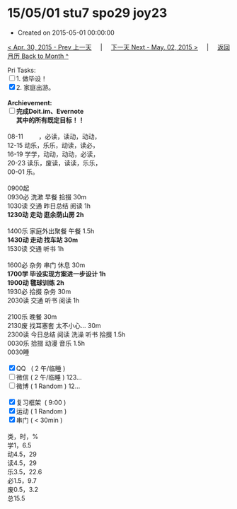 # 15/05/01 stu7 spo29 joy23

- Created on 2015-05-01 00:00:00

[< Apr. 30, 2015 - Prev 上一天](/lifelogs/2015/04/d30.md) &nbsp; &nbsp; | &nbsp; &nbsp; [下一天 Next - May. 02, 2015 >](/lifelogs/2015/05/d02.md) &nbsp; &nbsp; |  &nbsp; &nbsp; [返回月历 Back to Month ^](/lifelogs/2015/05/index.md)
<br/><div>Pri Tasks:</div>    <div><input type="checkbox" />1. 做毕设！</div>    <div><input type="checkbox" checked="true" />2. 家庭出游。</div>    <div><br/></div>    <div><strong>Archievement:</strong></div>    <div><strong><input type="checkbox" /></strong><strong>完成Doit.im、</strong><strong>Evernote</strong></div>    <div><strong>      其中的</strong><strong>所有</strong><strong>既定目标！！</strong></div>    <div><br/></div>    <div>08-11         ，必读，读动，动动，</div>    <div>12-15 动乐，乐乐，动读，读必，</div>    <div>16-19 学学，动动，动动，必读，</div>    <div>20-23 读乐，废读，读读，乐乐，</div><div>00-01 乐。</div>    <div><br/></div>    <div>0900起</div>    <div>0930必 洗漱 早餐 拾掇 30m</div>    <div>1030读 交通 昨日总结 阅读 1h</div>    <div><strong>1230动 走动 逛余荫山房 2h</strong></div>    <div><br/></div>    <div>1400乐 家庭外出聚餐 午餐 1.5h</div>    <div><strong>1430动 走动 找车站 30m</strong></div>    <div>1530读 交通 听书 1h</div>    <div><br/></div>    <div>1600必 杂务 串门 休息 30m</div>    <div><strong>1700学 毕设实现方案进一步设计 1h</strong></div>    <div><strong>1900动 毽球训练 2h</strong></div>    <div>1930必 拾掇 杂务 30m</div>    <div>2030读 交通 听书 阅读 1h</div>    <div><br/></div>    <div>2100乐 晚餐 30m</div>    <div>2130废 找耳塞套 太不小心… 30m</div>    <div>2300读 今日总结 阅读 洗澡 听书 拾掇 1.5h</div>    <div>0030乐 拾掇 动漫 音乐 1.5h</div>    <div>0030睡</div>    <div><br/></div>    <div><input type="checkbox" checked="true" />QQ   ( 2 午/临睡 )</div>    <div><input type="checkbox" />微信 ( 2 午/临睡 ) 123…</div>    <div><input type="checkbox" />微博 ( 1 Random ) 12…</div>    <div><br/></div>    <div><input type="checkbox" checked="true" />复习框架  ( 9:00 )</div>    <div><input type="checkbox" checked="true" />运动 ( 1 Random )</div>    <div><input type="checkbox" checked="true" />串门 ( < 30min )</div>    <div><br/></div>    <div>类，时，%</div>    <div>学1，6.5</div>    <div>动4.5，29</div>    <div>读4.5，29</div>    <div>乐3.5，22.6</div>    <div>必1.5，9.7</div>    <div>废0.5，3.2</div>    <div>总15.5</div>
